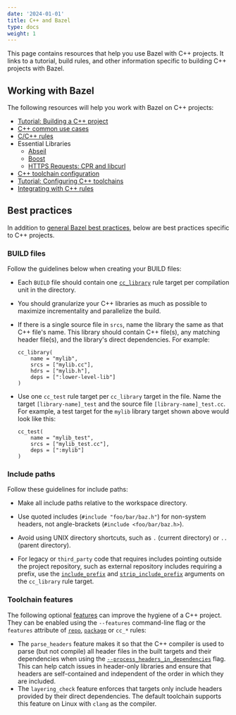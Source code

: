 ```yaml
---
date: '2024-01-01'
title: C++ and Bazel
type: docs
weight: 1
---
```


This page contains resources that help you use Bazel with C++ projects. It links
to a tutorial, build rules, and other information specific to building C++
projects with Bazel.

## Working with Bazel

The following resources will help you work with Bazel on C++ projects:

*  [Tutorial: Building a C++ project](/start/cpp/)
*  [C++ common use cases](/tutorials/cpp-use-cases/)
*  [C/C++ rules](/reference/be/c-cpp/)
*  Essential Libraries
   -  [Abseil](https://abseil.io/docs/cpp/quickstart)
   -  [Boost](https://github.com/nelhage/rules_boost)
   -  [HTTPS Requests: CPR and libcurl](https://github.com/hedronvision/bazel-make-cc-https-easy)
*  [C++ toolchain configuration](/docs/cc-toolchain-config-reference/)
*  [Tutorial: Configuring C++ toolchains](/tutorials/ccp-toolchain-config/)
*  [Integrating with C++ rules](/configure/integrate-cpp/)

## Best practices

In addition to [general Bazel best practices](/configure/best-practices/), below are
best practices specific to C++ projects.

### BUILD files

Follow the guidelines below when creating your BUILD files:

*  Each `BUILD` file should contain one [`cc_library`](/reference/be/c-cpp#cc_library/)
   rule target per compilation unit in the directory.

*  You should granularize your C++ libraries as much as
   possible to maximize incrementality and parallelize the build.

*  If there is a single source file in `srcs`, name the library the same as
   that C++ file's name. This library should contain C++ file(s), any matching
   header file(s), and the library's direct dependencies. For example:

   ```
   cc_library(
       name = "mylib",
       srcs = ["mylib.cc"],
       hdrs = ["mylib.h"],
       deps = [":lower-level-lib"]
   )
   ```

*  Use one `cc_test` rule target per `cc_library` target in the file. Name the
   target `[library-name]_test` and the source file `[library-name]_test.cc`.
   For example, a test target for the `mylib` library target shown above would
   look like this:

   ```
   cc_test(
       name = "mylib_test",
       srcs = ["mylib_test.cc"],
       deps = [":mylib"]
   )
   ```

### Include paths

Follow these guidelines for include paths:

*  Make all include paths relative to the workspace directory.

*  Use quoted includes (`#include "foo/bar/baz.h"`) for non-system headers, not
   angle-brackets (`#include <foo/bar/baz.h>`).

*  Avoid using UNIX directory shortcuts, such as `.` (current directory) or `..`
   (parent directory).

*  For legacy or `third_party` code that requires includes pointing outside the
   project repository, such as external repository includes requiring a prefix,
   use the [`include_prefix`](/reference/be/c-cpp#cc_library.include_prefix) and
   [`strip_include_prefix`](/reference/be/c-cpp#cc_library.strip_include_prefix)
   arguments on the `cc_library` rule target.

### Toolchain features

The following optional [features](/docs/cc-toolchain-config-reference#features/)
can improve the hygiene of a C++ project. They can be enabled using the
`--features` command-line flag or the `features` attribute of
[`repo`](/external/overview#repo.bazel),
[`package`](/reference/be/functions#package/) or `cc_*` rules:

* The `parse_headers` feature makes it so that the C++ compiler is used to parse
  (but not compile) all header files in the built targets and their dependencies
  when using the
  [`--process_headers_in_dependencies`](/reference/command-line-reference#flag--process_headers_in_dependencies/)
  flag. This can help catch issues in header-only libraries and ensure that
  headers are self-contained and independent of the order in which they are
  included.
* The `layering_check` feature enforces that targets only include headers
  provided by their direct dependencies. The default toolchain supports this
  feature on Linux with `clang` as the compiler.